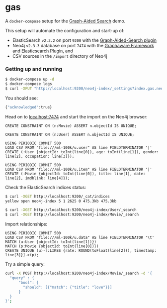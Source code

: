 # gas

A `docker-compose` setup for the [Graph-Aided Search](http://graphaware.com/neo4j/2016/04/20/graph-aided-search-the-rise-of-personalised-content.html) demo.

This setup will automate the configuration and start-up of:
* ElasticSearch `v2.3.2` on port `9200` with the [Graph-Aided-Search plugin](https://github.com/graphaware/graph-aided-search)
* Neo4j `v2.3.3` database on port `7474` with the [Graphaware Framework](http://products.graphaware.com/?dir=framework-server-community) and [Elasticsearch Plugin](https://github.com/graphaware/neo4j-to-elasticsearch), and
* CSV sources in the `/import` directory of Neo4j

### Getting up and running

```sh
$ docker-compose up -d
$ docker-compose logs
$ curl -XPUT "http://localhost:9200/neo4j-index/_settings?index.gas.neo4j.hostname=http://localhost:7474&index.gas.enable=true"
```
You should see:

```sh
{"acknowledged":true}
```
Head on to [localhost:7474](http://localhost:7474) and start the import on the Neo4j browser:

```
CREATE CONSTRAINT ON (n:Movie) ASSERT n.objectId IS UNIQUE;

CREATE CONSTRAINT ON (n:User) ASSERT n.objectId IS UNIQUE;

USING PERIODIC COMMIT 500
LOAD CSV FROM "file:///ml-100k/u.user" AS line FIELDTERMINATOR '|'
CREATE (:User {objectId: toInt(line[0]), age: toInt(line[1]), gender: line[2], occupation: line[3]});

USING PERIODIC COMMIT 500
LOAD CSV FROM "file:///ml-100k/u.item" AS line FIELDTERMINATOR '|'
CREATE (:Movie {objectId: toInt(line[0]), title: line[1], date: line[2], imdblink: line[4]});
```
Check the ElasticSearch indices status:

```sh
$ curl -XGET http://localhost:9200/_cat/indices
yellow open neo4j-index 5 1 2625 0 475.3kb 475.3kb

$ curl -XGET http://localhost:9200/neo4j-index/User/_search
$ curl -XGET http://localhost:9200/neo4j-index/Movie/_search
```

Import relationships:
```
USING PERIODIC COMMIT 500
LOAD CSV FROM "file:///ml-100k/u.data" AS line FIELDTERMINATOR '\t'
MATCH (u:User {objectId: toInt(line[1])})
MATCH (p:Movie {objectId: toInt(line[0])})
CREATE UNIQUE (u)-[:LIKES {rate: ROUND(toFloat(line[2])), timestamp: line[3]}]->(p);
```

Try a simple query:

```sh
curl -X POST http://localhost:9200/neo4j-index/Movie/_search -d '{
  "query" : {
      "bool": {
        "should": [{"match": {"title": "love"}}]
      }
  }
}';
```
